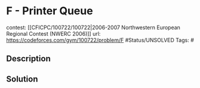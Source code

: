 # F - Printer Queue

contest: [[CFICPC/100722/100722|2006-2007 Northwestern European Regional Contest (NWERC 2006)]]
url: https://codeforces.com/gym/100722/problem/F
#Status/UNSOLVED
Tags: #

## Description

## Solution


